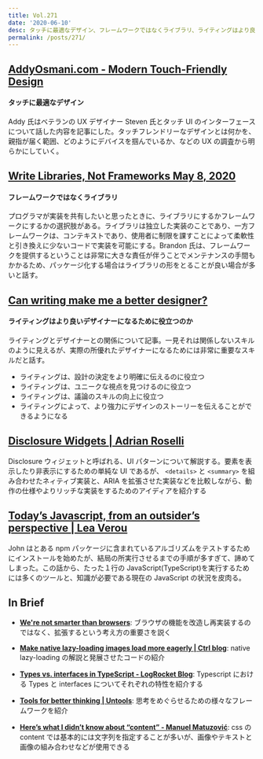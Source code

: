 ```yaml
---
title: Vol.271
date: '2020-06-10'
desc: タッチに最適なデザイン、フレームワークではなくライブラリ、ライティングはより良いデザイナーになるために役立つのか、ほか計10リンク
permalink: /posts/271/
---
```


## [AddyOsmani.com - Modern Touch-Friendly Design](https://addyosmani.com/blog/touch-friendly-design/)

#### タッチに最適なデザイン

Addy 氏はベテランの UX デザイナー Steven 氏とタッチ UI のインターフェースについて話した内容を記事にした。タッチフレンドリーなデザインとは何かを、親指が届く範囲、どのようにデバイスを掴んでいるか、などの UX の調査から明らかにしていく。

## [Write Libraries, Not Frameworks May 8, 2020](https://www.brandonsmith.ninja/blog/libraries-not-frameworks)

#### フレームワークではなくライブラリ

プログラマが実装を共有したいと思ったときに、ライブラリにするかフレームワークにするかの選択肢がある。ライブラリは独立した実装のことであり、一方フレームワークは、コンテキストであり、使用者に制限を課すことによって柔軟性と引き換えに少ないコードで実装を可能にする。Brandon 氏は、フレームワークを提供するということは非常に大きな責任が伴うことでメンテナンスの手間もかかるため、パッケージ化する場合はライブラリの形をとることが良い場合が多いと話す。

## [Can writing make me a better designer?](https://uxdesign.cc/can-writing-make-me-a-better-designer-c36c092133ca)

#### ライティングはより良いデザイナーになるために役立つのか

ライティングとデザイナーとの関係について記事。一見それは関係しないスキルのように見えるが、実際の所優れたデザイナーになるためには非常に重要なスキルだと話す。

- ライティングは、設計の決定をより明確に伝えるのに役立つ
- ライティングは、ユニークな視点を見つけるのに役立つ
- ライティングは、議論のスキルの向上に役立つ
- ライティングによって、より強力にデザインのストーリーを伝えることができるようになる

## [Disclosure Widgets | Adrian Roselli](https://adrianroselli.com/2020/05/disclosure-widgets.html)

Disclosure ウィジェットと呼ばれる、UI パターンについて解説する。要素を表示したり非表示にするための単純な UI であるが、 `<details>` と `<summary>` を組み合わせたネィティブ実装と、ARIA を拡張させた実装などを比較しながら、動作の仕様やよりリッチな実装をするためのアイディアを紹介する

## [Today’s Javascript, from an outsider’s perspective | Lea Verou](http://lea.verou.me/2020/05/todays-javascript-from-an-outsiders-perspective/)

John はとある npm パッケージに含まれているアルゴリズムをテストするためにインストールを始めたが、結局の所実行させるまでの手順が多すぎて、諦めてしまった。この話から、たった１行の JavaScript(TypeScript)を実行するためには多くのツールと、知識が必要である現在の JavaScript の状況を皮肉る。

## In Brief

- **[We're not smarter than browsers](https://remysharp.com/2020/04/29/were-not-smarter-than-browsers)**: ブラウザの機能を改造し再実装するのではなく、拡張するという考え方の重要さを説く

- **[Make native lazy-loading images load more eagerly | Ctrl blog](https://www.ctrl.blog/entry/eager-lazy-loading.html#src=feed)**: native lazy-loading の解説と発展させたコードの紹介

- **[Types vs. interfaces in TypeScript - LogRocket Blog](https://blog.logrocket.com/types-vs-interfaces-in-typescript/)**: Typescript における Types と interfaces についてそれぞれの特性を紹介する

- **[Tools for better thinking | Untools](https://untools.co/?ref=uxdesignweekly)**: 思考をめぐらせるための様々なフレームワークを紹介

- **[Here’s what I didn’t know about “content” - Manuel Matuzović](https://www.matuzo.at/blog/heres-what-i-didnt-know-about-content/)**: css の content では基本的には文字列を指定することが多いが、画像やテキストと画像の組み合わせなどが使用できる
